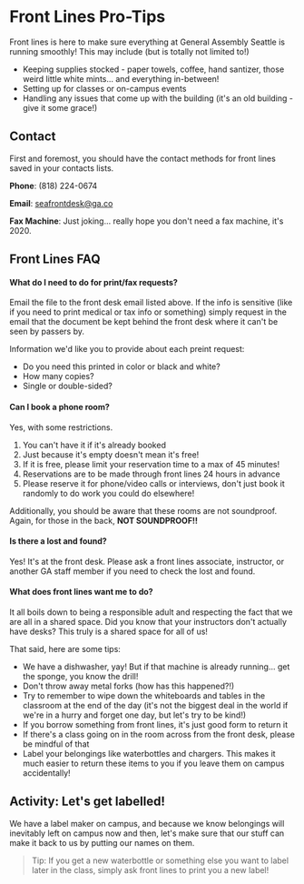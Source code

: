 # Front Lines Pro-Tips

Front lines is here to make sure everything at General Assembly Seattle is running smoothly! This may include (but is totally not limited to!) 

* Keeping supplies stocked - paper towels, coffee, hand santizer, those weird little white mints... and everything in-between!
* Setting up for classes or on-campus events
* Handling any issues that come up with the building (it's an old building - give it some grace!)

## Contact

First and foremost, you should have the contact methods for front lines saved in your contacts lists.

**Phone**: (818) 224-0674

**Email**: seafrontdesk@ga.co

**Fax Machine**: Just joking... really hope you don't need a fax machine, it's 2020.

## Front Lines FAQ

#### What do I need to do for print/fax requests?

Email the file to the front desk email listed above. If the info is sensitive (like if you need to print medical or tax info or something) simply request in the email that the document be kept behind the front desk where it can't be seen by passers by.

Information we'd like you to provide about each preint request:

* Do you need this printed in color or black and white?
* How many copies?
* Single or double-sided?

#### Can I book a phone room?

Yes, with some restrictions. 

1. You can't have it if it's already booked
1. Just because it's empty doesn't mean it's free!
1. If it is free, please limit your reservation time to a max of 45 minutes!
1. Reservations are to be made through front lines 24 hours in advance
1. Please reserve it for phone/video calls or interviews, don't just book it randomly to do work you could do elsewhere!

Additionally, you should be aware that these rooms are not soundproof. Again, for those in the back, **NOT SOUNDPROOF!!**

#### Is there a lost and found?

Yes! It's at the front desk. Please ask a front lines associate, instructor, or another GA staff member if you need to check the lost and found.

#### What does front lines want me to do?

It all boils down to being a responsible adult and respecting the fact that we are all in a shared space. Did you know that your instructors don't actually have desks? This truly is a shared space for all of us!

That said, here are some tips:

* We have a dishwasher, yay! But if that machine is already running... get the sponge, you know the drill!
* Don't throw away metal forks (how has this happened?!)
* Try to remember to wipe down the whiteboards and tables in the classroom at the end of the day (it's not the biggest deal in the world if we're in a hurry and forget one day, but let's try to be kind!)
* If you borrow something from front lines, it's just good form to return it
* If there's a class going on in the room across from the front desk, please be mindful of that
* Label your belongings like waterbottles and chargers. This makes it much easier to return these items to you if you leave them on campus accidentally!

## Activity: Let's get labelled!

We have a label maker on campus, and because we know belongings will inevitably left on campus now and then, let's make sure that our stuff can make it back to us by putting our names on them.

> Tip: If you get a new waterbottle or something else you want to label later in the class, simply ask front lines to print you a new label!
